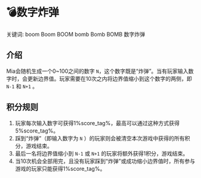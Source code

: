 # 💣数字炸弹

<tldr>
    <p>关键词: <shortcut>boom</shortcut> <shortcut>Boom</shortcut> <shortcut>BOOM</shortcut> <shortcut>bomb</shortcut> 
<shortcut>Bomb</shortcut> <shortcut>BOMB</shortcut> <shortcut>数字炸弹</shortcut></p>
</tldr>

## 介绍

Mia会随机生成一个0~100之间的数字 `N`，这个数字既是“炸弹”。当有玩家输入数字时，会更新边界值。玩家需要在10次之内将边界值缩小到这个数字的两侧，即 `N-1` 和 `N+1` 。

## 积分规则
1. 玩家每次输入数字可获得1%score_tag%，最高可以通过这种方式获得5%score_tag%。
2. 踩到“炸弹”（即输入数字为 `N` ）的玩家则会被清空本次游戏中获得的所有积分，游戏结束。
3. 最后一名将边界值缩小到 `N-1` 或 `N+1` 的玩家将额外获得1积分，游戏结束。
4. 当10次机会全部用完，且没有玩家踩到“炸弹”或成功缩小边界值时，所有参与游戏的玩家只能获得1%score_tag%。
